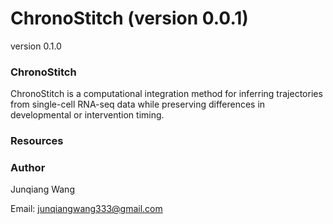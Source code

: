# ChronoStitch (version 0.0.1)


version 0.1.0

### ChronoStitch

ChronoStitch is a computational integration method for inferring trajectories from single-cell RNA-seq data while preserving differences in developmental or intervention timing.

### Resources 


### Author 

Junqiang Wang

Email: junqiangwang333@gmail.com



